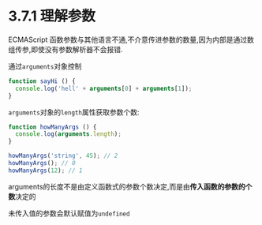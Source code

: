 # 3.7.1 理解参数

ECMAScript 函数参数与其他语言不通,不介意传进参数的数量,因为内部是通过数组传参,即使没有参数解析器不会报错.

通过`arguments`对象控制

``` js .line-numbers
function sayHi () {
  console.log('hell' + arguments[0] + arguments[1]);
}
```

`arguments`对象的`length`属性获取参数个数:

``` js .line-numbers
function howManyArgs () {
  console.log(arguments.length);
}

howManyArgs('string', 45); // 2
howManyArgs(); // 0
howManyArgs(12); // 1
```

arguments的长度不是由定义函数式的参数个数决定,而是由**传入函数的参数的个数**决定的

未传入值的参数会默认赋值为`undefined`
